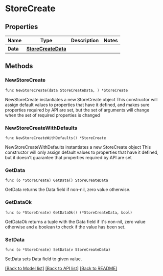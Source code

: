 # StoreCreate

## Properties

Name | Type | Description | Notes
------------ | ------------- | ------------- | -------------
**Data** | [**StoreCreateData**](StoreCreateData.md) |  | 

## Methods

### NewStoreCreate

`func NewStoreCreate(data StoreCreateData, ) *StoreCreate`

NewStoreCreate instantiates a new StoreCreate object
This constructor will assign default values to properties that have it defined,
and makes sure properties required by API are set, but the set of arguments
will change when the set of required properties is changed

### NewStoreCreateWithDefaults

`func NewStoreCreateWithDefaults() *StoreCreate`

NewStoreCreateWithDefaults instantiates a new StoreCreate object
This constructor will only assign default values to properties that have it defined,
but it doesn't guarantee that properties required by API are set

### GetData

`func (o *StoreCreate) GetData() StoreCreateData`

GetData returns the Data field if non-nil, zero value otherwise.

### GetDataOk

`func (o *StoreCreate) GetDataOk() (*StoreCreateData, bool)`

GetDataOk returns a tuple with the Data field if it's non-nil, zero value otherwise
and a boolean to check if the value has been set.

### SetData

`func (o *StoreCreate) SetData(v StoreCreateData)`

SetData sets Data field to given value.



[[Back to Model list]](../README.md#documentation-for-models) [[Back to API list]](../README.md#documentation-for-api-endpoints) [[Back to README]](../README.md)


